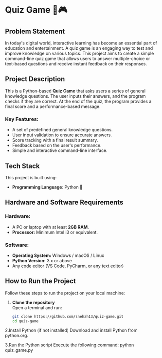 # Quiz Game 🧠🎮

## Problem Statement
In today's digital world, interactive learning has become an essential part of education and entertainment. A quiz game is an engaging way to test and improve knowledge on various topics. This project aims to create a simple command-line quiz game that allows users to answer multiple-choice or text-based questions and receive instant feedback on their responses.

## Project Description
This is a Python-based **Quiz Game** that asks users a series of general knowledge questions. The user inputs their answers, and the program checks if they are correct. At the end of the quiz, the program provides a final score and a performance-based message.

### **Key Features:**
- A set of predefined general knowledge questions.
- User input validation to ensure accurate answers.
- Score tracking with a final result summary.
- Feedback based on the user's performance.
- Simple and interactive command-line interface.

## Tech Stack
This project is built using:
- **Programming Language**: Python 🐍

## Hardware and Software Requirements
### **Hardware:**
- A PC or laptop with at least **2GB RAM**.
- **Processor:** Minimum Intel i3 or equivalent.

### **Software:**
- **Operating System:** Windows / macOS / Linux
- **Python Version:** 3.x or above
- Any code editor (VS Code, PyCharm, or any text editor)

## How to Run the Project
Follow these steps to run the project on your local machine:

1. **Clone the repository**  
   Open a terminal and run:
   ```sh
   git clone https://github.com/snehah13/quiz-game.git
   cd quiz-game
2.Install Python (if not installed)
Download and install Python from python.org.

3.Run the Python script
Execute the following command:
python quiz_game.py

